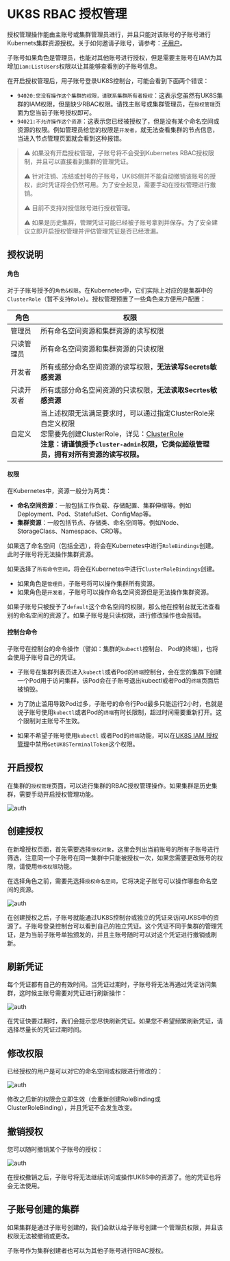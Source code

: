 # UK8S RBAC 授权管理

授权管理操作能由主账号或集群管理员进行，并且只能对该账号的子账号进行Kubernets集群资源授权。关于如何邀请子账号，请参考：[子用户](https://docs.ucloud.cn/uproject/user)。

子账号如果角色是管理员，也能对其他账号进行授权，但是需要主账号在IAM为其增加`iam:ListUsers`权限以让其能够查看别的子账号信息。

在开启授权管理后，用子账号登录UK8S控制台，可能会看到下面两个错误：

* `94020:您没有操作这个集群的权限，请联系集群所有者授权`：这表示您虽然有UK8S集群的IAM权限，但是缺少RBAC权限。请找主账号或集群管理员，在`授权管理`页面为您当前子账号授权即可。
* `94021:不允许操作这个资源`：这表示您已经被授权了，但是没有某个命名空间或资源的权限。例如管理员给您的权限是`开发者`，就无法查看集群的节点信息，当进入节点管理页面就会看到这种报错。

> ⚠️ 如果没有开启授权管理，子账号将不会受到Kubernetes RBAC授权限制，并且可以直接看到集群的管理凭证。
>
> ⚠️ 针对注销、冻结或封号的子账号，UK8S侧并不能自动撤销该账号的授权，此时凭证将会仍然可用。为了安全起见，需要手动在授权管理进行撤销。
>
> ⚠️ 目前不支持对授信账号进行授权管理。
>
> ⚠️ 如果是历史集群，管理凭证可能已经被子账号拿到并保存。为了安全建议立即开启授权管理并评估管理凭证是否已经泄漏。

## 授权说明

#### 角色

对于子账号授予的`角色&权限`。在Kubernetes中，它们实际上对应的是集群中的`ClusterRole`（暂不支持`Role`）。授权管理预置了一些角色来方便用户配置：

| 角色       | 权限                                                         |
| ---------- | ------------------------------------------------------------ |
| 管理员     | 所有命名空间资源和集群资源的读写权限                         |
| 只读管理员 | 所有命名空间资源和集群资源的只读权限                         |
| 开发者     | 所有或部分命名空间资源的读写权限，**无法读写Secrets敏感资源** |
| 只读开发者 | 所有或部分命名空间资源的只读权限，**无法读取Secrtes敏感资源** |
| 自定义     | 当上述权限无法满足要求时，可以通过指定ClusterRole来自定义权限<br />您需要先创建ClusterRole，详见：[ClusterRole](https://kubernetes.io/zh-cn/docs/reference/kubernetes-api/authorization-resources/cluster-role-v1/)<br />**注意：请谨慎授予`cluster-admin`权限，它类似超级管理员，拥有对所有资源的读写权限。** |

#### 权限

在Kubernetes中，资源一般分为两类：

- **命名空间资源**：一般包括工作负载、存储配置、集群伸缩等。例如Deployment、Pod、StatefulSet、ConfigMap等。
- **集群资源**：一般包括节点、存储类、命名空间等。例如Node、StorageClass、Namespace、CRD等。

如果选了命名空间（包括全选），将会在Kubernetes中进行`RoleBindings`创建。此时子账号将无法操作集群资源。

如果选择了`所有命令空间`，将会在Kubernetes中进行`ClusterRoleBindings`创建。

- 如果角色是`管理员`，子账号将可以操作集群所有资源。
- 如果角色是`开发者`，子账号可以操作命名空间资源但是无法操作集群资源。

如果子账号只被授予了`default`这个命名空间的权限，那么他在控制台就无法查看别的命名空间的资源了。如果子账号是只读权限，进行修改操作也会报错。

#### 控制台命令

子账号在控制台的命令操作（譬如：集群的`kubectl`控制台、 Pod的终端），也将会使用子账号自己的凭证。

* 子账号在集群列表页进入`kubectl`或者Pod的`终端`控制台，会在您的集群下创建一个Pod用于访问集群，该Pod会在子账号退出kubectl或者Pod的`终端`页面后被销毁。

* 为了防止滥用导致Pod过多，子账号的命令行Pod最多只能运行2小时，也就是说子账号使用`kubectl`或者Pod的`终端`有时长限制，超过时间需要重新打开。这个限制对主账号不生效。

* 如果不希望子账号使用`kubectl` 或者Pod的`终端`功能，可以在[UK8S IAM 授权管理](/uk8s/auth/iam)中禁用`GetUK8STerminalToken`这个权限。

## 开启授权

在集群的`授权管理`页面，可以进行集群的RBAC授权管理操作。如果集群是历史集群，需要手动开启授权管理功能。

![auth](/images/auth/rbac_list.png)

## 创建授权

在新增授权页面，首先需要选择`授权对象`，这里会列出当前账号的所有子账号进行筛选，注意同一个子账号在同一集群中只能被授权一次，如果您需要更改账号的权限，请使用`修改权限`功能。

在选择角色之前，需要先选择`授权命名空间`，它将决定子账号可以操作哪些命名空间的资源。

![auth](/images/auth/rbac_create.png)

在创建授权之后，子账号就能通过UK8S控制台或独立的凭证来访问UK8S中的资源了。子账号登录控制台可以看到自己的独立凭证。这个凭证不同于集群的管理凭证，是为当前子账号单独颁发的，并且主账号随时可以对这个凭证进行撤销或刷新。

## 刷新凭证

每个凭证都有自己的有效时间。当凭证过期时，子账号将无法再通过凭证访问集群，这时候主账号需要对凭证进行刷新操作：

![auth](/images/auth/rbac_refresh.png)

在凭证快要过期时，我们会提示您尽快刷新凭证。如果您不希望频繁刷新凭证，请选择尽量长的凭证过期时间。

## 修改权限

已经授权的用户是可以对它的命名空间或权限进行修改的：

![auth](/images/auth/rbac_update.png)

修改之后新的权限会立即生效（会重新创建RoleBinding或ClusterRoleBinding），并且凭证不会发生改变。

## 撤销授权

您可以随时撤销某个子账号的授权：

![auth](/images/auth/rbac_delete.png)

在授权撤销之后，子账号将无法继续访问或操作UK8S中的资源了。他的凭证也将会无法使用。

## 子账号创建的集群

如果集群是通过子账号创建的，我们会默认给子账号创建一个管理员权限，并且该权限无法被撤销或更改。

子账号作为集群创建者也可以为其他子账号进行RBAC授权。
